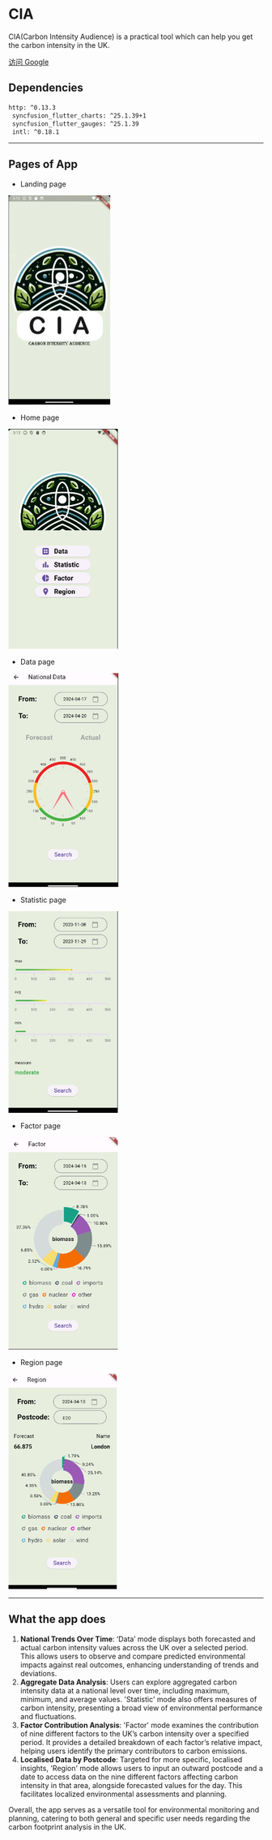 # CIA

CIA(Carbon Intensity Audience) is a practical tool which can help you get the carbon intensity in the UK.

 [访问 Google](./landing_page/index.html) 

## Dependencies

```
http: ^0.13.3
 syncfusion_flutter_charts: ^25.1.39+1
 syncfusion_flutter_gauges: ^25.1.39
 intl: ^0.18.1
```

****

## Pages of App

* Landing page

<img src="/asset/landing.png" style="zoom:50%;" />

* Home page

<img src="/asset/home_page.png" style="zoom:67%;" />

* Data page

<img src="/asset/data_page.png" style="zoom:67%;" />

* Statistic page

<img src="/asset/statistic_page.png" style="zoom:67%;" />

* Factor page

<img src="/asset/factor_page.png" style="zoom:67%;" />

* Region page

<img src="/asset/Region_page.png" style="zoom:67%;" />



****

## What the app does

1. **National Trends Over Time**: ‘Data’ mode displays both forecasted and actual carbon intensity values across the UK over a selected period. This allows users to observe and compare predicted environmental impacts against real outcomes, enhancing understanding of trends and deviations.
2. **Aggregate Data Analysis**: Users can explore aggregated carbon intensity data at a national level over time, including maximum, minimum, and average values. 'Statistic' mode also offers measures of carbon intensity, presenting a broad view of environmental performance and fluctuations.
3. **Factor Contribution Analysis**: 'Factor' mode examines the contribution of nine different factors to the UK’s carbon intensity over a specified period. It provides a detailed breakdown of each factor’s relative impact, helping users identify the primary contributors to carbon emissions.
4. **Localised Data by Postcode**: Targeted for more specific, localised insights, 'Region' mode allows users to input an outward postcode and a date to access data on the nine different factors affecting carbon intensity in that area, alongside forecasted values for the day. This facilitates localized environmental assessments and planning.



Overall, the app serves as a versatile tool for environmental monitoring and planning, catering to both general and specific user needs regarding the carbon footprint analysis in the UK. 

